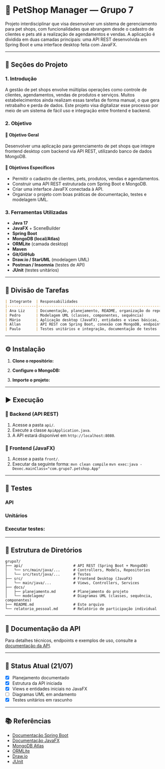 # 🐾 PetShop Manager — Grupo 7

Projeto interdisciplinar que visa desenvolver um sistema de gerenciamento para pet shops, com funcionalidades que abrangem desde o cadastro de clientes e pets até a realização de agendamentos e vendas. A aplicação é dividida em duas camadas principais: uma API REST desenvolvida em Spring Boot e uma interface desktop feita com JavaFX.

---

## 📌 Seções do Projeto

### 1. Introdução

A gestão de pet shops envolve múltiplas operações como controle de clientes, agendamentos, vendas de produtos e serviços. Muitos estabelecimentos ainda realizam essas tarefas de forma manual, o que gera retrabalho e perda de dados. Este projeto visa digitalizar esse processo por meio de um sistema de fácil uso e integração entre frontend e backend.

### 2. Objetivo

#### 🎯 Objetivo Geral

Desenvolver uma aplicação para gerenciamento de pet shops que integre frontend desktop com backend via API REST, utilizando banco de dados MongoDB.

#### 🎯 Objetivos Específicos

- Permitir o cadastro de clientes, pets, produtos, vendas e agendamentos.
- Construir uma API REST estruturada com Spring Boot e MongoDB.
- Criar uma interface JavaFX conectada à API.
- Organizar o projeto com boas práticas de documentação, testes e modelagem UML.

### 3. Ferramentas Utilizadas

- **Java 17**
- **JavaFX** + SceneBuilder
- **Spring Boot**
- **MongoDB (local/Atlas)**
- **ORMLite** (camada desktop)
- **Maven**
- **Git/GitHub**
- **Draw.io / StarUML** (modelagem UML)
- **Postman / Insomnia** (testes de API)
- **JUnit** (testes unitários)

---

## 👥 Divisão de Tarefas

```markdown
| Integrante  | Responsabilidades                                                                 |
|-------------|-----------------------------------------------------------------------------------|
| Ana Liz     | Documentação, planejamento, README, organização do repositório                    |
| Pedro       | Modelagem UML (classes, componentes, sequência)                                   |
| Mário       | Aplicação desktop (JavaFX), entidades e views básicas, ORMLite, JavaDocs          |
| Allan       | API REST com Spring Boot, conexão com MongoDB, endpoints iniciais (Pet e Cliente) |
| Paulo       | Testes unitários e integração, documentação de testes                             |
```

---

## ⚙️ Instalação

1. **Clone o repositório:**

2. **Configure o MongoDB:**

3. **Importe o projeto:**

---

## ▶️ Execução

### 🔹 Backend (API REST)

1. Acesse a pasta `api/`.
2. Execute a classe `ApiApplication.java`.
3. A API estará disponível em `http://localhost:8080`.

### 🔹 Frontend (JavaFX)

1. Acesse a pasta `front/`.
2. Executar da seguinte forma:
`mvn clean compile`
`mvn exec:java -Dexec.mainClass="com.grupo7.petshop.App"`
---

## 🧪 Testes

### API



### Unitários



### Executar testes:



---

## 📁 Estrutura de Diretórios

```
grupo7/
├── api/                       # API REST (Spring Boot + MongoDB)
│   └── src/main/java/...      # Controllers, Models, Repositories
│   └── src/test/java/...      # Testes
├── src/                       # Frontend Desktop (JavaFX)
│   └── main/java/...          # Views, Controllers, Services
├── docs/
│   ├── planejamento.md        # Planejamento do projeto
│   └── modelagem/             # Diagramas UML (classes, sequência, componentes)
├── README.md                  # Este arquivo
└── relatorio_pessoal.md       # Relatório de participação individual
```

---

## 📡 Documentação da API

Para detalhes técnicos, endpoints e exemplos de uso, consulte a [documentação da API](api/README.md).

---

## 📌 Status Atual (21/07)

- [x] Planejamento documentado 
- [x] Estrutura da API iniciada 
- [x] Views e entidades iniciais no JavaFX 
- [ ] Diagramas UML em andamento 
- [x] Testes unitários em rascunho 

---

## 📚 Referências

- [Documentação Spring Boot](https://spring.io/projects/spring-boot)
- [Documentação JavaFX](https://openjfx.io/)
- [MongoDB Atlas](https://www.mongodb.com/cloud/atlas)
- [ORMLite](https://ormlite.com/)
- [Draw.io](https://app.diagrams.net/)
- [JUnit](https://junit.org/junit5/)
